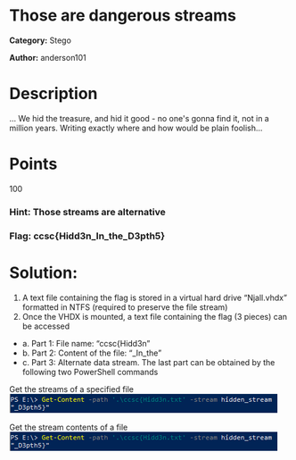 # Those are dangerous streams

**Category:** Stego

**Author:** anderson101

# Description
... We hid the treasure, and hid it good - no one's gonna find it, not in a million years. Writing exactly where and how would be plain foolish...

# Points
100


### Hint: Those streams are alternative
### Flag: ccsc{Hidd3n_In_the_D3pth5}

# Solution: 

1.	A text file containing the flag is stored in a virtual hard drive “Njall.vhdx” formatted in NTFS (required to preserve the file stream)
2.	Once the VHDX is mounted, a text file containing the flag (3 pieces) can be accessed
  - a.	Part 1: File name: “ccsc{Hidd3n”
  - b.	Part 2: Content of the file: “_In_the”
  - c.	Part 3: Alternate data stream. The last part can be obtained by the following two PowerShell commands

Get the streams of a specified file
![](get-content.png)

Get the stream contents of a file 
![](get-item.png)
